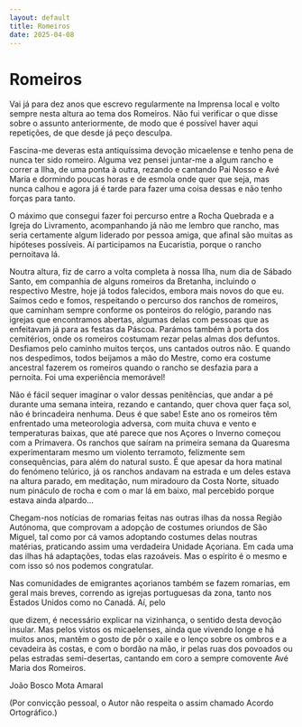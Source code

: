 ```yaml
---
layout: default
title: Romeiros
date: 2025-04-08
---
```

# Romeiros

Vai já para dez anos que escrevo regularmente na Imprensa local e volto sempre nesta altura ao tema dos Romeiros. Não fui verificar o que disse sobre o assunto anteriormente, de modo que é possível haver aqui repetições, de que desde já peço desculpa.

Fascina-me deveras esta antiquíssima devoção micaelense e tenho pena de nunca ter sido romeiro. Alguma vez pensei juntar-me a algum rancho e correr a Ilha, de uma ponta à outra, rezando e cantando Pai Nosso e Avé Maria e dormindo poucas horas e de esmola onde quer que seja, mas nunca calhou e agora já é tarde para fazer uma coisa dessas e não tenho forças para tanto.

O máximo que consegui fazer foi percurso entre a Rocha Quebrada e a Igreja do Livramento, acompanhando já não me lembro que rancho, mas seria certamente algum liderado por pessoa amiga, que afinal são muitas as hipóteses possíveis. Aí participamos na Eucaristia, porque o rancho pernoitava lá.

Noutra altura, fiz de carro a volta completa à nossa Ilha, num dia de Sábado Santo, em companhia de alguns romeiros da Bretanha, incluindo o respectivo Mestre, hoje já todos falecidos, embora mais novos do que eu. Saímos cedo e fomos, respeitando o percurso dos ranchos de romeiros, que caminham sempre conforme os ponteiros do relógio, parando nas igrejas que encontramos abertas, algumas delas com pessoas que as enfeitavam já para as festas da Páscoa. Parámos também à porta dos cemitérios, onde os romeiros costumam rezar pelas almas dos defuntos. Desfiamos pelo caminho muitos terços, uns cantados outros não. E quando nos despedimos, todos beijamos a mão do Mestre, como era costume ancestral fazerem os romeiros quando o rancho se desfazia para a pernoita. Foi uma experiência memorável!

Não é fácil sequer imaginar o valor dessas penitências, que andar a pé durante uma semana inteira, rezando e cantando, quer chova quer faça sol, não é brincadeira nenhuma. Deus é que sabe! Este ano os romeiros têm enfrentado uma meteorologia adversa, com muita chuva e vento e temperaturas baixas, que até parece que nos Açores o Inverno começou com a Primavera. Os ranchos que saíram na primeira semana da Quaresma experimentaram mesmo um violento terramoto, felizmente sem consequências, para além do natural susto. É que apesar da hora matinal do fenómeno telúrico, já os ranchos andavam na estrada e um deles estava na altura parado, em meditação, num miradouro da Costa Norte, situado num pináculo de rocha e com o mar lá em baixo, mal percebido porque estava ainda alpardo...

Chegam-nos notícias de romarias feitas nas outras ilhas da nossa Região Autónoma, que comprovam a adopção de costumes oriundos de São Miguel, tal como por cá vamos adoptando costumes delas noutras matérias, praticando assim uma verdadeira Unidade Açoriana. Em cada uma das ilhas há adaptações, todas elas razoáveis. Mas o espírito é o mesmo e com isso só nos podemos congratular.

Nas comunidades de emigrantes açorianos também se fazem romarias, em geral mais breves, correndo as igrejas portuguesas da zona, tanto nos Estados Unidos como no Canadá. Aí, pelo

que dizem, é necessário explicar na vizinhança, o sentido desta devoção insular. Mas pelos vistos os micaelenses, ainda que vivendo longe e há muitos anos, mantêm o gosto de pôr o xaile e o lenço sobre os ombros e a cevadeira às costas, e com o bordão na mão, ir pelas ruas dos povoados ou pelas estradas semi-desertas, cantando em coro a sempre comovente Avé Maria dos Romeiros.

João Bosco Mota Amaral

(Por convicção pessoal, o Autor não respeita o assim chamado Acordo Ortográfico.) 